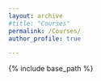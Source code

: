 ```yaml
---
layout: archive
#title: "Courses"
permalink: /Courses/
author_profile: true

---
```


{% include base_path %}
